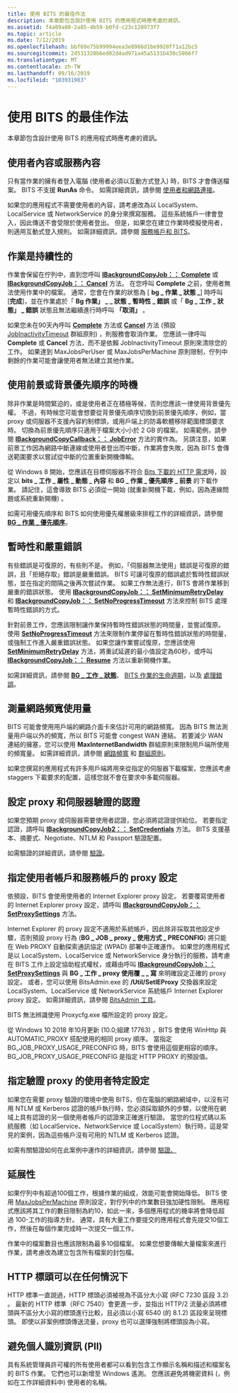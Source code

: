 ```yaml
---
title: 使用 BITS 的最佳作法
description: 本章節包含設計使用 BITS 的應用程式時應考慮的資訊。
ms.assetid: f4a09a80-2a85-4b59-b0fd-c23c128973f7
ms.topic: article
ms.date: 7/12/2019
ms.openlocfilehash: bbf69e75b99994eea3e8986d1be9920ff1a12bc5
ms.sourcegitcommit: 2d531328b6ed82d4ad971a45a5131b430c5866f7
ms.translationtype: MT
ms.contentlocale: zh-TW
ms.lasthandoff: 09/16/2019
ms.locfileid: "103931983"
---
```

# <a name="best-practices-when-using-bits"></a>使用 BITS 的最佳作法

本章節包含設計使用 BITS 的應用程式時應考慮的資訊。

## <a name="user-context-or-service-context"></a>使用者內容或服務內容

只有當作業的擁有者登入電腦 (使用者必須以互動方式登入) 時，BITS 才會傳送檔案。 BITS 不支援 **RunAs** 命令。 如需詳細資訊，請參閱 [使用者和網路連接](users-and-network-connections.md)。

如果您的應用程式不需要使用者的內容，請考慮改為以 LocalSystem、LocalService 或 NetworkService 的身分來撰寫服務。 這些系統帳戶一律會登入，因此傳送不會受限於使用者登出。 但是，如果您在建立作業時模擬使用者，則適用互動式登入規則。 如需詳細資訊，請參閱 [服務帳戶和 BITS](service-accounts-and-bits.md)。

## <a name="jobs-are-persistent"></a>作業是持續性的

作業會保留在佇列中，直到您呼叫 [**IBackgroundCopyJob：： Complete**](/windows/desktop/api/Bits/nf-bits-ibackgroundcopyjob-complete) 或 [**IBackgroundCopyJob：： Cancel**](/windows/desktop/api/Bits/nf-bits-ibackgroundcopyjob-cancel) 方法。 在您呼叫 **Complete** 之前，使用者無法使用作業中的檔案。 通常，您會在作業的狀態為 [ **bg \_ 作業 \_ 狀態 \_**] 時呼叫 [**完成**]，並在作業處於「 **Bg 作業」 \_ \_ 狀態 \_ 暫時性 \_ 錯誤** 或「 **Bg \_ 工作 \_ 狀態」 \_ 錯誤** 狀態且無法繼續進行時呼叫 **「取消」** 。

如果您未在90天內呼叫 [**Complete**](/windows/desktop/api/Bits/nf-bits-ibackgroundcopyjob-complete) 方法或 [**Cancel**](/windows/desktop/api/Bits/nf-bits-ibackgroundcopyjob-cancel) 方法 (預設 [JobInactivityTimeout](group-policies.md) 群組原則) ，則服務會取消作業。 您應該一律呼叫 **Complete** 或 **Cancel** 方法，而不是依賴 JobInactivityTimeout 原則來清除您的工作。 如果達到 MaxJobsPerUser 或 MaxJobsPerMachine 原則限制，佇列中剩餘的作業可能會讓使用者無法建立其他作業。

## <a name="when-to-use-foreground-or-background-priority"></a>使用前景或背景優先順序的時機

除非作業是時間緊迫的，或是使用者正在積極等候，否則您應該一律使用背景優先權。 不過，有時候您可能會想要從背景優先順序切換到前景優先順序，例如，當 proxy 或伺服器不支援內容約制標頭，或用戶端上的防毒軟體移除範圍標頭要求時。 切換為前景優先順序只適用于檔案大小小於 2 GB 的檔案。 如需範例，請參閱 [**IBackgroundCopyCallback：： JobError**](/windows/desktop/api/Bits/nn-bits-ibackgroundcopycallback) 方法的實作為。 另請注意，如果前景工作因為網路中斷連線或使用者登出而中斷，作業將會失敗，因為 BITS 會傳送範圍要求以嘗試從中斷的位置重新開機傳輸。

從 Windows 8 開始，您應該在目標伺服器不符合 [Bits 下載的 HTTP 需求](http-requirements-for-bits-downloads.md)時，設定以 **bits \_ 工作 \_ 屬性 \_ 動態 \_ 內容** 和 **BG \_ 作業 \_ 優先順序 \_ 前景** 的下載作業。 請記住，這會導致 BITS 必須從一開始 (就重新開機下載，例如，因為連線問題或系統重新開機) 。

如需可用優先順序和 BITS 如何使用優先權層級來排程工作的詳細資訊，請參閱 [**BG \_ 作業 \_ 優先順序**](/windows/desktop/api/Bits/ne-bits-bg_job_priority)。

## <a name="transient-and-fatal-errors"></a>暫時性和嚴重錯誤

有些錯誤是可復原的，有些則不是。 例如，「伺服器無法使用」錯誤是可復原的錯誤，且「拒絕存取」錯誤是嚴重錯誤。 BITS 可讓可復原的錯誤處於暫時性錯誤狀態，並在指定的間隔之後再次嘗試作業。 如果工作無法進行，BITS 會將作業移到嚴重的錯誤狀態。 使用 [**IBackgroundCopyJob：： SetMinimumRetryDelay**](/windows/desktop/api/Bits/nf-bits-ibackgroundcopyjob-setminimumretrydelay) 和 [**IBackgroundCopyJob：： SetNoProgressTimeout**](/windows/desktop/api/Bits/nf-bits-ibackgroundcopyjob-setnoprogresstimeout) 方法來控制 BITS 處理暫時性錯誤的方式。

針對前景工作，您應該限制讓作業保持暫時性錯誤狀態的時間量，並嘗試復原。 使用 [**SetNoProgressTimeout**](/windows/desktop/api/Bits/nf-bits-ibackgroundcopyjob-setnoprogresstimeout) 方法來限制作業停留在暫時性錯誤狀態的時間量，或強制工作進入嚴重錯誤狀態。 如果您讓作業嘗試復原，您應該使用 [**SetMinimumRetryDelay**](/windows/desktop/api/Bits/nf-bits-ibackgroundcopyjob-setminimumretrydelay) 方法，將重試延遲的最小值設定為60秒，或呼叫 [**IBackgroundCopyJob：： Resume**](/windows/desktop/api/Bits/nf-bits-ibackgroundcopyjob-resume) 方法以重新開機作業。

如需詳細資訊，請參閱 [**BG \_ 工作 \_ 狀態**](/windows/desktop/api/Bits/ne-bits-bg_job_state)、 [BITS 作業的生命週期](life-cycle-of-a-bits-job.md)，以及 [處理錯誤](handling-errors.md)。

## <a name="measuring-network-bandwidth-usage"></a>測量網路頻寬使用量

BITS 可能會使用用戶端的網路介面卡來估計可用的網路頻寬。 因為 BITS 無法測量用戶端以外的頻寬，所以 BITS 可能會 congest WAN 連結。 若要減少 WAN 連結的擁塞，您可以使用 **MaxInternetBandwidth** 群組原則來限制用戶端所使用的頻寬量。 如需詳細資訊，請參閱 [網路頻寬](network-bandwidth.md) 和 [群組原則](group-policies.md)。

如果您撰寫的應用程式有許多用戶端將用來從指定的伺服器下載檔案，您應該考慮 staggers 下載要求的配置，這樣您就不會在要求中多載伺服器。

## <a name="setting-credentials-for-proxy-and-server-authentication"></a>設定 proxy 和伺服器驗證的認證

如果您預期 proxy 或伺服器需要使用者認證，您必須將認證提供給位。 若要指定認證，請呼叫 [**IBackgroundCopyJob2：： SetCredentials**](/windows/desktop/api/Bits1_5/nf-bits1_5-ibackgroundcopyjob2-setcredentials) 方法。 BITS 支援基本、摘要式、Negotiate、NTLM 和 Passport 驗證配置。

如需驗證的詳細資訊，請參閱 [驗證](authentication.md)。

## <a name="specifying-proxy-settings-for-user-accounts-and-service-accounts"></a>指定使用者帳戶和服務帳戶的 proxy 設定

依預設，BITS 會使用使用者的 Internet Explorer proxy 設定。 若要覆寫使用者的 Internet Explorer proxy 設定，請呼叫 [**IBackgroundCopyJob：： SetProxySettings**](/windows/desktop/api/Bits/nf-bits-ibackgroundcopyjob-setproxysettings) 方法。

Internet Explorer 的 proxy 設定不適用於系統帳戶，因此除非採取其他設定步驟，否則預設 proxy 行為 (**BG \_ JOB \_ proxy \_ 使用方式 \_ PRECONFIG**) 將只能在 Web PROXY 自動探索通訊協定 (WPAD) 部署中正確運作。 如果您的應用程式是以 LocalSystem、LocalService 或 NetworkService 身分執行的服務，請考慮在 BITS 工作上設定協助程式權杖，或藉由呼叫 [**IBackgroundCopyJob：： SetProxySettings**](/windows/desktop/api/Bits/nf-bits-ibackgroundcopyjob-setproxysettings) 與 **BG \_ 工作 \_ proxy 使用覆 \_ \_ 寫** 來明確設定正確的 proxy 設定。 或者，您可以使用 BitsAdmin.exe 的 **/Util/SetIEProxy** 交換器來設定 LocalSystem、LocalService 或 NetworkService 系統帳戶 Internet Explorer proxy 設定。 如需詳細資訊，請參閱 [BitsAdmin 工具](bitsadmin-tool.md)。

BITS 無法辨識使用 Proxycfg.exe 檔所設定的 proxy 設定。

從 Windows 10 2018 年10月更新 (10.0;組建 17763) ，BITS 會使用 WinHttp 與 AUTOMATIC_PROXY 搭配使用的相同 proxy 順序。 當指定 BG_JOB_PROXY_USAGE_PRECONFIG 時，BITS 會使用這個更相容的順序。 BG_JOB_PROXY_USAGE_PRECONFIG 是指定 HTTP PROXY 的預設值。

## <a name="specifying-user-specific-settings-for-authenticating-proxies"></a>指定驗證 proxy 的使用者特定設定

如果您在需要 proxy 驗證的環境中使用 BITS，但在電腦的網路網域中，以沒有可用 NTLM 或 Kerberos 認證的帳戶執行時，您必須採取額外的步驟，以使用在網域上具有認證的另一個使用者帳戶的認證來正確進行驗證。 當您的位程式碼以系統服務（如 LocalService、NetworkService 或 LocalSystem）執行時，這是常見的案例，因為這些帳戶沒有可用的 NTLM 或 Kerberos 認證。

如需有關驗證如何在此案例中運作的詳細資訊，請參閱 [驗證。](authentication.md)

## <a name="scalability"></a>延展性

如果佇列中有超過100個工作，根據作業的組成，效能可能會開始降低。 BITS 使用 [MaxJobsPerMachine](group-policies.md) 原則設定，對佇列中的作業數目強加硬性限制。 應用程式應該將其工作的數目限制為約10，如此一來，多個應用程式的機率將會降低超過 100-工作的指導方針。 通常，具有大量工作要提交的應用程式會先提交10個工作，然後在每個作業完成時一次提交一個工作。

作業中的檔案數目也應該限制為最多10個檔案。 如果您想要傳輸大量檔案來進行作業，請考慮改為建立包含所有檔案的封包檔。

## <a name="http-headers-can-be-in-any-case"></a>HTTP 標頭可以在任何情況下

HTTP 標準一直說過，HTTP 標頭必須被視為不區分大小寫 (RFC 7230 區段 3.2) 。 最新的 HTTP 標準（RFC 7540）會更進一步，並指出 HTTP/2 流量必須將標頭與不區分大小寫的標頭進行比較，且必須以小寫 6540 (的 8.1.2) 區段來呈現標頭。 即使以非案例標頭傳送流量，proxy 也可以選擇強制將標頭設為小寫。

## <a name="avoiding-personally-identifiable-information-pii"></a>避免個人識別資訊 (PII) 

具有系統管理員許可權的所有使用者都可以看到包含工作顯示名稱和描述和檔案名的 BITS 作業。 它們也可以新增至 Windows 遙測。 您應該避免將機密資料 (，例如在工作詳細資料中) 使用者的名稱。
